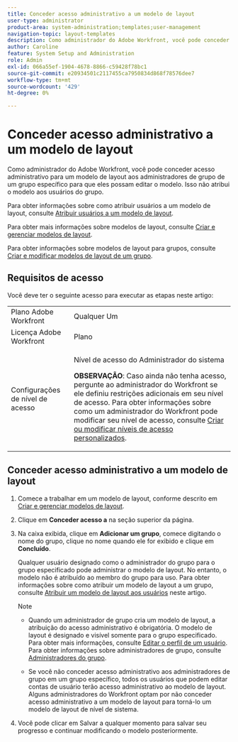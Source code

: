 ```yaml
---
title: Conceder acesso administrativo a um modelo de layout
user-type: administrator
product-area: system-administration;templates;user-management
navigation-topic: layout-templates
description: Como administrador do Adobe Workfront, você pode conceder acesso administrativo para um modelo de layout aos administradores de grupo de um grupo específico para que eles possam editar o modelo. Isso não atribui o modelo aos usuários do grupo.
author: Caroline
feature: System Setup and Administration
role: Admin
exl-id: 066a55ef-1904-4678-8866-c59428f78bc1
source-git-commit: e20934501c2117455ca7950834d868f78576dee7
workflow-type: tm+mt
source-wordcount: '429'
ht-degree: 0%

---
```


# Conceder acesso administrativo a um modelo de layout

Como administrador do Adobe Workfront, você pode conceder acesso administrativo para um modelo de layout aos administradores de grupo de um grupo específico para que eles possam editar o modelo. Isso não atribui o modelo aos usuários do grupo.

Para obter informações sobre como atribuir usuários a um modelo de layout, consulte [Atribuir usuários a um modelo de layout](../../../administration-and-setup/customize-workfront/use-layout-templates/assign-users-to-layout-template.md).

Para obter mais informações sobre modelos de layout, consulte [Criar e gerenciar modelos de layout](../../../administration-and-setup/customize-workfront/use-layout-templates/create-and-manage-layout-templates.md).

Para obter informações sobre modelos de layout para grupos, consulte [Criar e modificar modelos de layout de um grupo](../../../administration-and-setup/manage-groups/work-with-group-objects/create-and-modify-a-groups-layout-templates.md).

## Requisitos de acesso

Você deve ter o seguinte acesso para executar as etapas neste artigo:

<table style="table-layout:auto"> 
 <col> 
 <col> 
 <tbody> 
  <tr> 
   <td role="rowheader">Plano Adobe Workfront</td> 
   <td>Qualquer Um</td> 
  </tr> 
  <tr> 
   <td role="rowheader">Licença Adobe Workfront</td> 
   <td>Plano</td> 
  </tr> 
  <tr> 
   <td role="rowheader">Configurações de nível de acesso</td> 
   <td><p>Nível de acesso do Administrador do sistema</p><p><b>OBSERVAÇÃO</b>: Caso ainda não tenha acesso, pergunte ao administrador do Workfront se ele definiu restrições adicionais em seu nível de acesso. Para obter informações sobre como um administrador do Workfront pode modificar seu nível de acesso, consulte <a href="../../../administration-and-setup/add-users/configure-and-grant-access/create-modify-access-levels.md" class="MCXref xref">Criar ou modificar níveis de acesso personalizados</a>.</p> </td> 
  </tr> 
 </tbody> 
</table>

## Conceder acesso administrativo a um modelo de layout

1. Comece a trabalhar em um modelo de layout, conforme descrito em [Criar e gerenciar modelos de layout](../../../administration-and-setup/customize-workfront/use-layout-templates/create-and-manage-layout-templates.md).
1. Clique em **Conceder acesso a** na seção superior da página.
1. Na caixa exibida, clique em **Adicionar um grupo**, comece digitando o nome do grupo, clique no nome quando ele for exibido e clique em **Concluído**.

   Qualquer usuário designado como o administrador do grupo para o grupo especificado pode administrar o modelo de layout. No entanto, o modelo não é atribuído ao membro do grupo para uso. Para obter informações sobre como atribuir um modelo de layout a um grupo, consulte [Atribuir um modelo de layout aos usuários](../../../administration-and-setup/customize-workfront/use-layout-templates/assign-users-to-layout-template.md#assign) neste artigo.

   >[!NOTE]
   >
   >* Quando um administrador de grupo cria um modelo de layout, a atribuição do acesso administrativo é obrigatória. O modelo de layout é designado e visível somente para o grupo especificado. Para obter mais informações, consulte [Editar o perfil de um usuário](../../../administration-and-setup/add-users/create-and-manage-users/edit-a-users-profile.md). Para obter informações sobre administradores de grupo, consulte [Administradores do grupo](../../../administration-and-setup/manage-groups/group-roles/group-administrators.md).
   >   
   >* Se você não conceder acesso administrativo aos administradores de grupo em um grupo específico, todos os usuários que podem editar contas de usuário terão acesso administrativo ao modelo de layout. Alguns administradores do Workfront optam por não conceder acesso administrativo a um modelo de layout para torná-lo um modelo de layout de nível de sistema.


1. Você pode clicar em Salvar a qualquer momento para salvar seu progresso e continuar modificando o modelo posteriormente.
